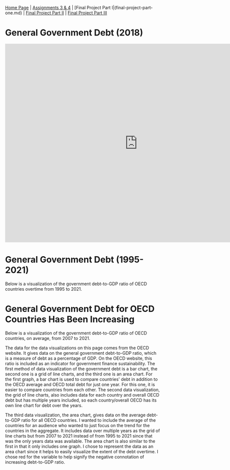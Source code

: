 [Home Page](README.md) | [Assignments 3 & 4](critique-by-design.md) | [Final Project Part I|(final-project-part-one.md) | [Final Project Part II](final-project-part-two.md) | [Final Project Part III](final-project-part-three.md)

# General Government Debt (2018)
<iframe src="https://data.oecd.org/chart/6XVq" width="860" height="645" style="border: 0" mozallowfullscreen="true" webkitallowfullscreen="true" allowfullscreen="true"><a href="https://data.oecd.org/chart/6XVq" target="_blank">OECD Chart: General government debt, Total, % of GDP, Annual, 2018</a></iframe>


# General Government Debt (1995-2021)
Below is a visualization of the government debt-to-GDP ratio of OECD countries overtime from 1995 to 2021.
<div class="flourish-embed flourish-chart" data-src="visualisation/12578678"><script src="https://public.flourish.studio/resources/embed.js"></script></div>

# General Government Debt for OECD Countries Has Been Increasing
Below is a visualization of the government debt-to-GDP ratio of OECD countries, on average, from 2007 to 2021.
<div class="flourish-embed flourish-chart" data-src="visualisation/12596087"><script src="https://public.flourish.studio/resources/embed.js"></script></div>

The data for the data visualizations on this page comes from the OECD website. It gives data on the  general government debt-to-GDP ratio, which is a measure of debt as a percentage of GDP.  On the OECD website, this ratio is included as an indicator for government finance sustainability. The first method of data visualization of the government debt is a bar chart, the second one is a grid of line charts, and the third one is an area chart. For the first graph, a bar chart is used to compare countries' debt in addition to the OECD average and OECD total debt for just one year. For this one, it is easier to compare countries from each other. The second data visualization,  the grid of line charts, also includes data for each country and overall OECD debt but has multiple years included, so each country/overall OECD has its own line chart for debt over the years. 

The third data visualization, the area chart, gives data on the average debt-to-GDP ratio for all OECD countries. I wanted to include the average of the countries for an audience who wanted to just focus on the trend for the countries in the aggregate.  It includes data over multiple years as the grid of line charts but from 2007 to 2021 instead of from 1995 to 2021 since that was the only years data was available. The area chart is also similar to the first in that it only includes one graph.  I chose to represent the data as an area chart since it helps to easily visualize the extent of the debt overtime.  I chose red for the variable to help signify the negative connotation of increasing debt-to-GDP ratio.
